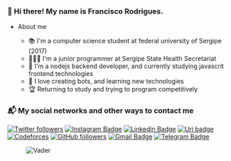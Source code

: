 ### 👾 Hi there! My name is Francisco Rodrigues.

* About me

  - 📚 I'm a computer science student at federal university of Sergipe (2017)
  - 👨🏽‍💻 I'm a junior programmer at Sergipe State Health Secretariat
  - 💚 I'm a nodejs backend developer, and currently studying javascrit frontend technologies
  - 🤖 I love creating bots, and learning new technologies
  - 🏆 Returning to study and trying to program competitively

### 📬 My social networks and other ways to contact me
[![Twitter followers](https://img.shields.io/twitter/follow/chicofariasneto.svg?style=social&label=Follow)](https://twitter.com/chicofariasneto)
[![Instagram Badge](https://img.shields.io/badge/-Instagram-C13584?style=flat-square&labelColor=C13584&logo=instagram&logoColor=white&link=https://www.instagram.com/chicofariasneto/)](https://www.instagram.com/chicofariasneto/)
[![Linkedin Badge](https://img.shields.io/badge/-LinkedIn-blue?style=flat-square&logo=Linkedin&logoColor=white&link=https://www.linkedin.com/in/chicofariasneto/)](https://www.linkedin.com/in/chicofariasneto/)
[![Uri badge](https://img.shields.io/badge/-URI-red?style=flat-square&link=https://www.urionlinejudge.com.br/judge/en/profile/160141)](https://www.urionlinejudge.com.br/judge/en/profile/160141)
[![Codeforces](https://img.shields.io/badge/-Codeforces-black?style=flat-quare&logo=Codeforces&LogoColor=blue&link=https://codeforces.com/profile/chicofariasneto)](https://codeforces.com/profile/chicofariasneto)
[![GitHub followers](https://img.shields.io/github/followers/chicofariasneto.svg?style=social&label=Follow&maxAge=2592000)](https://github.com/chicofariasneto?tab=followers)
[![Gmail Badge](https://img.shields.io/badge/-Gmail-c14438?style=flat-square&logo=Gmail&logoColor=white&link=mailto:chicofariasneto@gmail.com)](mailto:chicofariasneto@gmail.com)
[![Telegram Badge](https://img.shields.io/badge/-Telegram-blue?style=flat-quare&logo=Telegram&logoColor=white&link=https://telegram.org/)](https://t.me/chicofariasneto)

&emsp;&emsp;&emsp;![Vader](https://media.giphy.com/media/XpASdrKTSxY6A/giphy.gif)
